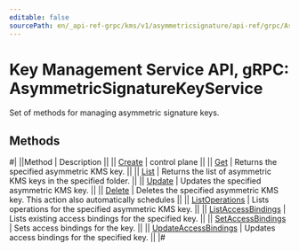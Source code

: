 ```yaml
---
editable: false
sourcePath: en/_api-ref-grpc/kms/v1/asymmetricsignature/api-ref/grpc/AsymmetricSignatureKey/index.md
---
```


# Key Management Service API, gRPC: AsymmetricSignatureKeyService

Set of methods for managing asymmetric signature keys.

## Methods

#|
||Method | Description ||
|| [Create](create.md) | control plane ||
|| [Get](get.md) | Returns the specified asymmetric KMS key. ||
|| [List](list.md) | Returns the list of asymmetric KMS keys in the specified folder. ||
|| [Update](update.md) | Updates the specified asymmetric KMS key. ||
|| [Delete](delete.md) | Deletes the specified asymmetric KMS key. This action also automatically schedules ||
|| [ListOperations](listOperations.md) | Lists operations for the specified asymmetric KMS key. ||
|| [ListAccessBindings](listAccessBindings.md) | Lists existing access bindings for the specified key. ||
|| [SetAccessBindings](setAccessBindings.md) | Sets access bindings for the key. ||
|| [UpdateAccessBindings](updateAccessBindings.md) | Updates access bindings for the specified key. ||
|#